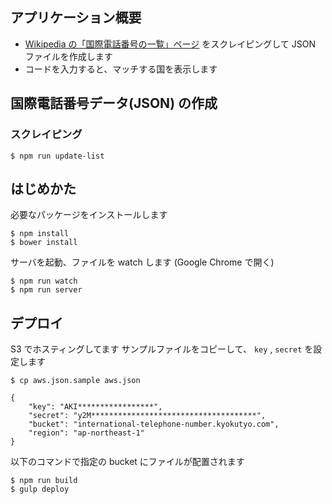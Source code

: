 ## アプリケーション概要

* [Wikipedia の「国際電話番号の一覧」ページ](http://ja.wikipedia.org/wiki/%E5%9B%BD%E9%9A%9B%E9%9B%BB%E8%A9%B1%E7%95%AA%E5%8F%B7%E3%81%AE%E4%B8%80%E8%A6%A7) をスクレイピングして JSON ファイルを作成します
* コードを入力すると、マッチする国を表示します

## 国際電話番号データ(JSON) の作成

### スクレイピング

```
$ npm run update-list
```

## はじめかた

必要なパッケージをインストールします

```
$ npm install
$ bower install
```

サーバを起動、ファイルを watch します (Google Chrome で開く)

```
$ npm run watch
$ npm run server
```

## デプロイ

S3 でホスティングしてます
サンプルファイルをコピーして、 `key` , `secret` を設定します

```
$ cp aws.json.sample aws.json
```

```
{
    "key": "AKI*****************",
    "secret": "y2M*************************************",
    "bucket": "international-telephone-number.kyokutyo.com",
    "region": "ap-northeast-1"
}
```

以下のコマンドで指定の bucket にファイルが配置されます

```
$ npm run build
$ gulp deploy
```
